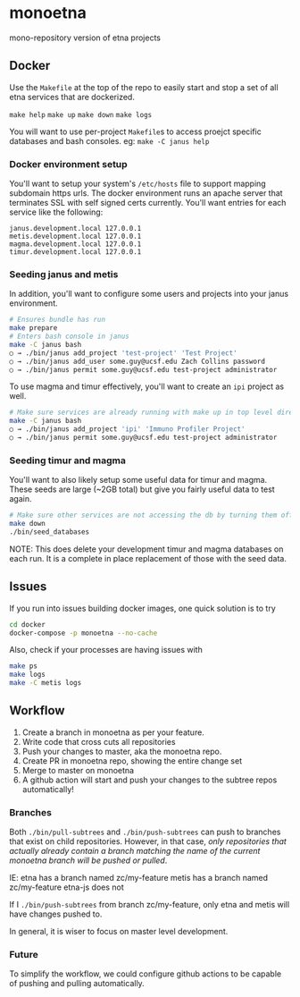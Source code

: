 # monoetna
mono-repository version of etna projects

## Docker

Use the `Makefile` at the top of the repo to easily start and stop a set of all etna services that are dockerized.

`make help`
`make up`
`make down`
`make logs`

You will want to use per-project `Makefile`s to access proejct specific databases and bash consoles. eg: `make -C janus help`

### Docker environment setup

You'll want to setup your system's `/etc/hosts` file to support mapping subdomain https urls.  The docker
environment runs an apache server that terminates SSL with self signed certs currently.  You'll want entries for
each service like the following:

```
janus.development.local 127.0.0.1
metis.development.local 127.0.0.1
magma.development.local 127.0.0.1
timur.development.local 127.0.0.1
```

### Seeding janus and metis

In addition, you'll want to configure some users and projects into your janus environment.

```bash
# Ensures bundle has run
make prepare
# Enters bash console in janus
make -C janus bash
○ → ./bin/janus add_project 'test-project' 'Test Project'
○ → ./bin/janus add_user some.guy@ucsf.edu Zach Collins password
○ → ./bin/janus permit some.guy@ucsf.edu test-project administrator
```

To use magma and timur effectively, you'll want to create an `ipi` project as well.

```bash
# Make sure services are already running with make up in top level directory.
make -C janus bash
○ → ./bin/janus add_project 'ipi' 'Immuno Profiler Project'
○ → ./bin/janus permit some.guy@ucsf.edu test-project administrator
```

### Seeding timur and magma

You'll want to also likely setup some useful data for timur and magma.  These seeds are large (~2GB total) but give you
fairly useful data to test again.

```bash
# Make sure other services are not accessing the db by turning them off
make down
./bin/seed_databases
```

NOTE:  This does delete your development timur and magma databases on each run.  It is a complete in place
replacement of those with the seed data.

## Issues

If you run into issues building docker images, one quick solution is to try

```bash
cd docker
docker-compose -p monoetna --no-cache
```

Also, check if your processes are having issues with

```bash
make ps
make logs
make -C metis logs
```

## Workflow

1. Create a branch in monoetna as per your feature.
2. Write code that cross cuts all repositories
3. Push your changes to master, aka the monoetna repo.
4. Create PR in monoetna repo, showing the entire change set
5. Merge to master on monoetna
6. A github action will start and push your changes to the subtree repos automatically!

### Branches

Both `./bin/pull-subtrees` and `./bin/push-subtrees` can push to branches
that exist on child repositories.  However, in that case, *only repositories
that actually already contain a branch matching the name of the current
monoetna branch will be pushed or pulled*.

IE:
etna has a branch named zc/my-feature
metis has a branch named zc/my-feature
etna-js does not

If I `./bin/push-subtrees` from branch zc/my-feature, only etna and metis will have changes pushed to.

In general, it is wiser to focus on master level development.

### Future

To simplify the workflow, we could configure github actions to be capable
of pushing and pulling automatically.

